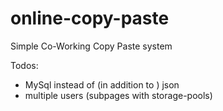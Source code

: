 # online-copy-paste
Simple Co-Working Copy Paste system

Todos:
- MySql instead of (in addition to ) json
- multiple users (subpages with storage-pools)
